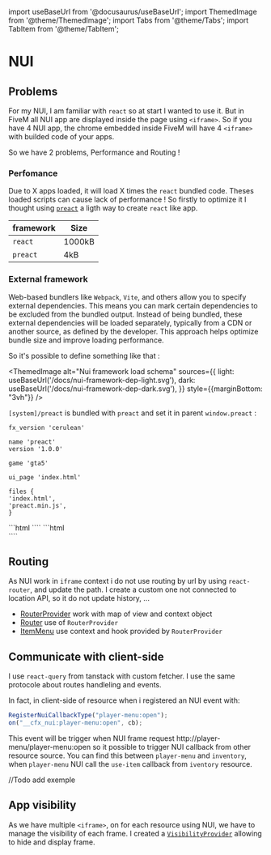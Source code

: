 import useBaseUrl from '@docusaurus/useBaseUrl';
import ThemedImage from '@theme/ThemedImage';
import Tabs from '@theme/Tabs';
import TabItem from '@theme/TabItem';

# NUI

## Problems

For my NUI, I am familiar with `react` so at start I wanted to use it. But in FiveM all NUI app are displayed inside the page using `<iframe>`. So if you have 4 NUI app, the chrome embedded inside FiveM will have 4 `<iframe>` with builded code of your apps.

So we have 2 problems, Performance and Routing !

### Perfomance

Due to X apps loaded, it will load X times the `react` bundled code. Theses loaded scripts can cause lack of performance !
So firstly to optimize it I thought using [`preact`](https://preactjs.com/) a ligth way to create `react` like app.

| framework | Size   |
| --------- | ------ |
| `react`   | 1000kB |
| `preact`  | 4kB    |

### External framework

Web-based bundlers like `Webpack`, `Vite`, and others allow you to specify external dependencies. This means you can mark certain dependencies to be excluded from the bundled output. Instead of being bundled, these external dependencies will be loaded separately, typically from a CDN or another source, as defined by the developer. This approach helps optimize bundle size and improve loading performance.

So it's possible to define something like that :

<ThemedImage
alt="Nui framework load schema"
sources={{
    light: useBaseUrl('/docs/nui-framework-dep-light.svg'),
    dark: useBaseUrl('/docs/nui-framework-dep-dark.svg'),
  }}
style={{marginBottom: "3vh"}}
/>

`[system]/preact` is bundled with `preact` and set it in parent `window.preact` :

<Tabs>
  <TabItem value="fxmanifest.lua" label="[system]/preact/fxmanifest.lua">
  
   ```
   fx_version 'cerulean'

name 'preact'
version '1.0.0'

game 'gta5'

ui_page 'index.html'

files {
'index.html',
'preact.min.js',
}

````

</TabItem>

<TabItem value="preact/index.html" label="[system]/preact/index.html">
 ```html
<!DOCTYPE html>
<html lang="en">
  <head>
    <meta charset="UTF-8" />
    <meta name="viewport" content="width=device-width, initial-scale=1.0" />
    <script src="./preact.min.js"></script>
    <title>Preact setup</title>
  </head>
  <body>
    <script>
      window.onload = () => {
        window.parent.preact = window.preact
        console.log("preact loaded - set in parent window")
      }
    </script>
  </body>
</html>
````

  </TabItem>

  <TabItem value="player-memu/index.html" label="[core]/player-menu/index.html">
 ```html
<!DOCTYPE html>
<html lang="en">
  <head>
    <meta charset="UTF-8" />
    <link rel="icon" type="image/svg+xml" href="/vite.svg" />
    <meta name="viewport" content="width=device-width, initial-scale=1.0" />
    <title>Player menu</title>
    <script>
      window.onload = () => {
        window.preact = window.parent.preact
        console.log("preact loaded from parent window")
      }
    </script>
  </head>
  <body>
    <div id="app"></div>
    <script type="module" src="/src/index.tsx"></script>
  </body>
</html>
````

  </TabItem>
</Tabs>

## Routing

As NUI work in `iframe` context i do not use routing by url by using `react-router`, and update the path. I create a custom one not connected to location API, so it do not update history, ...

- [RouterProvider](https://github.com/JustinMartinDev/experimental-rp/blob/main/lib/preact-shared/providers/RouterProvider.tsx") work with map of view and context object
- [Router](https://github.com/JustinMartinDev/experimental-rp/blob/main/%5Bcore%5D/player-menu/web/src/router.tsx) use of `RouterProvider`
- [ItemMenu](https://github.com/JustinMartinDev/experimental-rp/blob/main/%5Bcore%5D/player-menu/web/src/view/ItemMenu.tsx) use context and hook provided by `RouterProvider`

## Communicate with client-side

I use `react-query` from tanstack with custom fetcher. I use the same protocole about routes handleling and events.

In fact, in client-side of resource when i registered an NUI event with:

```ts
RegisterNuiCallbackType("player-menu:open");
on("__cfx_nui:player-menu:open", cb);
```

This event will be trigger when NUI frame request http://player-menu/player-menu:open so it possible to trigger NUI callback from other resource source. You can find this between `player-menu` and `inventory`, when `player-menu` NUI call the `use-item` callback from `iventory` resource.

//Todo add exemple

## App visibility

As we have multiple `<iframe>`, on for each resource using NUI, we have to manage the visibility of each frame. I created a [`VisibilityProvider`](https://github.com/JustinMartinDev/experimental-rp/blob/main/lib/preact-shared/providers/VisibilityProvider.tsx) allowing to hide and display frame.
